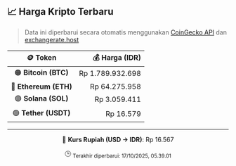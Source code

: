 

<!-- HARGA_KRIPTO -->
## 📈 Harga Kripto Terbaru

> Data ini diperbarui secara otomatis menggunakan [CoinGecko API](https://www.coingecko.com/) dan [exchangerate.host](https://exchangerate.host/)

<div align="center">

| 🪙 Token | 💰 Harga (IDR) |
|:------:|---------------:|
| 🟠 **Bitcoin (BTC)**   | Rp 1.789.932.698 |
| 🔵 **Ethereum (ETH)**  | Rp 64.275.958 |
| 🟣 **Solana (SOL)**    | Rp 3.059.411 |
| 🟢 **Tether (USDT)**   | Rp 16.579 |

---

💱 **Kurs Rupiah (USD → IDR)**: Rp 16.567

🕒 <sub>Terakhir diperbarui: 17/10/2025, 05.39.01</sub>

</div>
<!-- /HARGA_KRIPTO -->